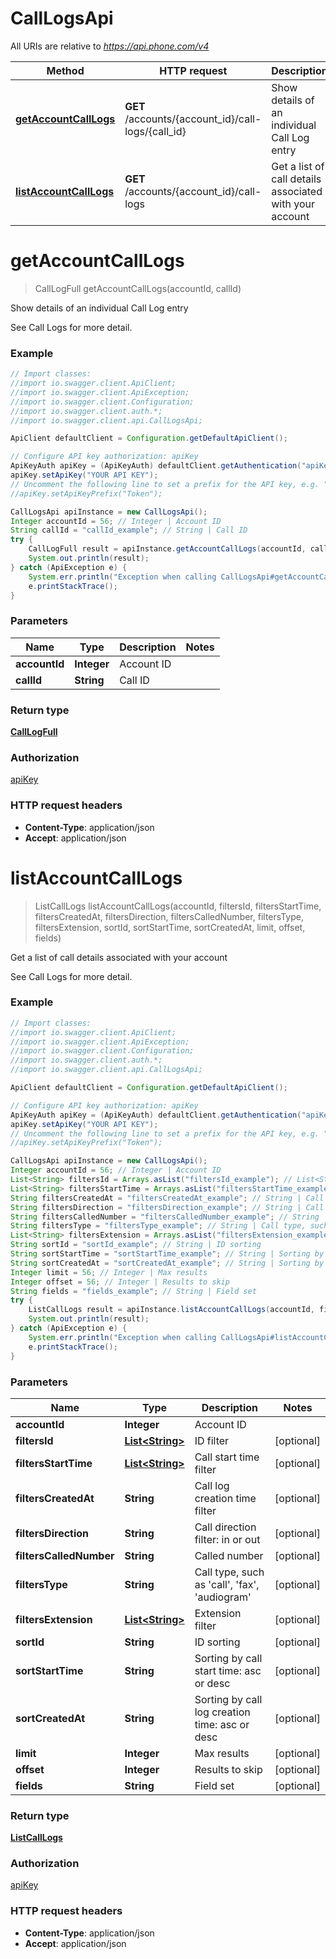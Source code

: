 # CallLogsApi

All URIs are relative to *https://api.phone.com/v4*

Method | HTTP request | Description
------------- | ------------- | -------------
[**getAccountCallLogs**](CallLogsApi.md#getAccountCallLogs) | **GET** /accounts/{account_id}/call-logs/{call_id} | Show details of an individual Call Log entry
[**listAccountCallLogs**](CallLogsApi.md#listAccountCallLogs) | **GET** /accounts/{account_id}/call-logs | Get a list of call details associated with your account


<a name="getAccountCallLogs"></a>
# **getAccountCallLogs**
> CallLogFull getAccountCallLogs(accountId, callId)

Show details of an individual Call Log entry

See Call Logs for more detail.

### Example
```java
// Import classes:
//import io.swagger.client.ApiClient;
//import io.swagger.client.ApiException;
//import io.swagger.client.Configuration;
//import io.swagger.client.auth.*;
//import io.swagger.client.api.CallLogsApi;

ApiClient defaultClient = Configuration.getDefaultApiClient();

// Configure API key authorization: apiKey
ApiKeyAuth apiKey = (ApiKeyAuth) defaultClient.getAuthentication("apiKey");
apiKey.setApiKey("YOUR API KEY");
// Uncomment the following line to set a prefix for the API key, e.g. "Token" (defaults to null)
//apiKey.setApiKeyPrefix("Token");

CallLogsApi apiInstance = new CallLogsApi();
Integer accountId = 56; // Integer | Account ID
String callId = "callId_example"; // String | Call ID
try {
    CallLogFull result = apiInstance.getAccountCallLogs(accountId, callId);
    System.out.println(result);
} catch (ApiException e) {
    System.err.println("Exception when calling CallLogsApi#getAccountCallLogs");
    e.printStackTrace();
}
```

### Parameters

Name | Type | Description  | Notes
------------- | ------------- | ------------- | -------------
 **accountId** | **Integer**| Account ID |
 **callId** | **String**| Call ID |

### Return type

[**CallLogFull**](CallLogFull.md)

### Authorization

[apiKey](../README.md#apiKey)

### HTTP request headers

 - **Content-Type**: application/json
 - **Accept**: application/json

<a name="listAccountCallLogs"></a>
# **listAccountCallLogs**
> ListCallLogs listAccountCallLogs(accountId, filtersId, filtersStartTime, filtersCreatedAt, filtersDirection, filtersCalledNumber, filtersType, filtersExtension, sortId, sortStartTime, sortCreatedAt, limit, offset, fields)

Get a list of call details associated with your account

See Call Logs for more detail.

### Example
```java
// Import classes:
//import io.swagger.client.ApiClient;
//import io.swagger.client.ApiException;
//import io.swagger.client.Configuration;
//import io.swagger.client.auth.*;
//import io.swagger.client.api.CallLogsApi;

ApiClient defaultClient = Configuration.getDefaultApiClient();

// Configure API key authorization: apiKey
ApiKeyAuth apiKey = (ApiKeyAuth) defaultClient.getAuthentication("apiKey");
apiKey.setApiKey("YOUR API KEY");
// Uncomment the following line to set a prefix for the API key, e.g. "Token" (defaults to null)
//apiKey.setApiKeyPrefix("Token");

CallLogsApi apiInstance = new CallLogsApi();
Integer accountId = 56; // Integer | Account ID
List<String> filtersId = Arrays.asList("filtersId_example"); // List<String> | ID filter
List<String> filtersStartTime = Arrays.asList("filtersStartTime_example"); // List<String> | Call start time filter
String filtersCreatedAt = "filtersCreatedAt_example"; // String | Call log creation time filter
String filtersDirection = "filtersDirection_example"; // String | Call direction filter: in or out
String filtersCalledNumber = "filtersCalledNumber_example"; // String | Called number
String filtersType = "filtersType_example"; // String | Call type, such as 'call', 'fax', 'audiogram'
List<String> filtersExtension = Arrays.asList("filtersExtension_example"); // List<String> | Extension filter
String sortId = "sortId_example"; // String | ID sorting
String sortStartTime = "sortStartTime_example"; // String | Sorting by call start time: asc or desc
String sortCreatedAt = "sortCreatedAt_example"; // String | Sorting by call log creation time: asc or desc
Integer limit = 56; // Integer | Max results
Integer offset = 56; // Integer | Results to skip
String fields = "fields_example"; // String | Field set
try {
    ListCallLogs result = apiInstance.listAccountCallLogs(accountId, filtersId, filtersStartTime, filtersCreatedAt, filtersDirection, filtersCalledNumber, filtersType, filtersExtension, sortId, sortStartTime, sortCreatedAt, limit, offset, fields);
    System.out.println(result);
} catch (ApiException e) {
    System.err.println("Exception when calling CallLogsApi#listAccountCallLogs");
    e.printStackTrace();
}
```

### Parameters

Name | Type | Description  | Notes
------------- | ------------- | ------------- | -------------
 **accountId** | **Integer**| Account ID |
 **filtersId** | [**List&lt;String&gt;**](String.md)| ID filter | [optional]
 **filtersStartTime** | [**List&lt;String&gt;**](String.md)| Call start time filter | [optional]
 **filtersCreatedAt** | **String**| Call log creation time filter | [optional]
 **filtersDirection** | **String**| Call direction filter: in or out | [optional]
 **filtersCalledNumber** | **String**| Called number | [optional]
 **filtersType** | **String**| Call type, such as &#39;call&#39;, &#39;fax&#39;, &#39;audiogram&#39; | [optional]
 **filtersExtension** | [**List&lt;String&gt;**](String.md)| Extension filter | [optional]
 **sortId** | **String**| ID sorting | [optional]
 **sortStartTime** | **String**| Sorting by call start time: asc or desc | [optional]
 **sortCreatedAt** | **String**| Sorting by call log creation time: asc or desc | [optional]
 **limit** | **Integer**| Max results | [optional]
 **offset** | **Integer**| Results to skip | [optional]
 **fields** | **String**| Field set | [optional]

### Return type

[**ListCallLogs**](ListCallLogs.md)

### Authorization

[apiKey](../README.md#apiKey)

### HTTP request headers

 - **Content-Type**: application/json
 - **Accept**: application/json

